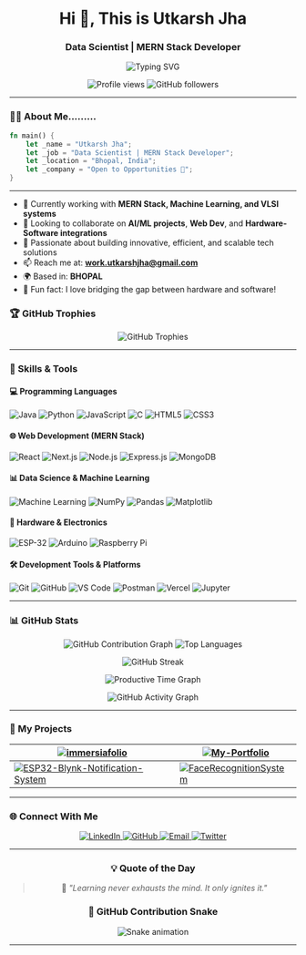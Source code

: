 <h1 align="center">Hi 👋,  This is Utkarsh Jha </h1>
<h3 align="center">Data Scientist | MERN Stack Developer </h3>

<p align="center">
  <img src="https://readme-typing-svg.herokuapp.com?font=Fira+Code&size=18&duration=2000&pause=1000&color=58A6FF&center=true&vCenter=true&width=435&lines=Welcome+to+my+GitHub+Profile!;Data+Scientist+%7C+Full+Stack+Developer;Always+learning+new+technologies!" alt="Typing SVG" />
</p>

<p align="center">
  <img src="https://komarev.com/ghpvc/?username=Utkarshjha09&label=Profile%20views&color=0e75b6&style=flat" alt="Profile views" />
  <img src="https://img.shields.io/github/followers/Utkarshjha09?label=Followers&style=social" alt="GitHub followers" />
</p>

---

### 👨‍💻 About Me.........

```rust
fn main() {
    let _name = "Utkarsh Jha";
    let _job = "Data Scientist | MERN Stack Developer";
    let _location = "Bhopal, India";
    let _company = "Open to Opportunities 🚀";
}

```

---

- 🔭 Currently working with **MERN Stack, Machine Learning, and VLSI systems**
- 🤝 Looking to collaborate on **AI/ML projects**, **Web Dev**, and **Hardware-Software integrations**
- 🎯 Passionate about building innovative, efficient, and scalable tech solutions
- 📫 Reach me at: **work.utkarshjha@gmail.com**
- 🌍 Based in: **BHOPAL**
- 🚀 Fun fact: I love bridging the gap between hardware and software!

### 🏆 GitHub Trophies
<p align="center">
  <img src="https://github-profile-trophy.vercel.app/?username=Utkarshjha09&theme=github_dark&no-frame=true&row=1&column=6" alt="GitHub Trophies" />
</p>


---

### 🧠 Skills & Tools

#### 💻 Programming Languages
<p align="left">
  <img src="https://img.shields.io/badge/Java-ED8B00?style=for-the-badge&logo=openjdk&logoColor=white" alt="Java" />
  <img src="https://img.shields.io/badge/Python-3776AB?style=for-the-badge&logo=python&logoColor=white" alt="Python" />
  <img src="https://img.shields.io/badge/JavaScript-F7DF1E?style=for-the-badge&logo=javascript&logoColor=black" alt="JavaScript" />
  <img src="https://img.shields.io/badge/C-00599C?style=for-the-badge&logo=c&logoColor=white" alt="C" />
  <img src="https://img.shields.io/badge/HTML5-E34F26?style=for-the-badge&logo=html5&logoColor=white" alt="HTML5" />
  <img src="https://img.shields.io/badge/CSS3-1572B6?style=for-the-badge&logo=css3&logoColor=white" alt="CSS3" />
</p>

#### 🌐 Web Development (MERN Stack)
<p align="left">
  <img src="https://img.shields.io/badge/React-20232A?style=for-the-badge&logo=react&logoColor=61DAFB" alt="React" />
  <img src="https://img.shields.io/badge/Next.js-000000?style=for-the-badge&logo=nextdotjs&logoColor=white" alt="Next.js" />
  <img src="https://img.shields.io/badge/Node.js-43853D?style=for-the-badge&logo=node.js&logoColor=white" alt="Node.js" />
  <img src="https://img.shields.io/badge/Express.js-404D59?style=for-the-badge&logo=express&logoColor=white" alt="Express.js" />
  <img src="https://img.shields.io/badge/MongoDB-4EA94B?style=for-the-badge&logo=mongodb&logoColor=white" alt="MongoDB" />
</p>

#### 📊 Data Science & Machine Learning
<p align="left">
  <img src="https://img.shields.io/badge/Machine_Learning-FF6F00?style=for-the-badge&logo=tensorflow&logoColor=white" alt="Machine Learning" />
  <img src="https://img.shields.io/badge/NumPy-013243?style=for-the-badge&logo=numpy&logoColor=white" alt="NumPy" />
  <img src="https://img.shields.io/badge/Pandas-150458?style=for-the-badge&logo=pandas&logoColor=white" alt="Pandas" />
  <img src="https://img.shields.io/badge/Matplotlib-11557c?style=for-the-badge&logo=matplotlib&logoColor=white" alt="Matplotlib" />
  <imag src="https://img.shields.io/badge/TensorFlow-11557c?style=for-the-badge&logo=TensorFlow&logoColor=white" alt="Scikit-learn" />
  <imag src="https://img.shields.io/badge/TensorFlow-11557c?style=for-the-badge&logo=TensorFlow&logoColor=white" alt="TensorFlow" />
  <imag src="https://img.shields.io/badge/Pytorch-11557c?style=for-the-badge&logo=TensorFlow&logoColor=white" alt="Pytorch" />
</p>

#### 🔬 Hardware & Electronics
<p align="left">
  <img src="https://img.shields.io/badge/ESP-32-9cf?style=for-the-badge&logo=NodeMcu&logoColor=white" alt="ESP-32" />
  <img src="https://img.shields.io/badge/Arduino-00979D?style=for-the-badge&logo=arduino&logoColor=white" alt="Arduino" />
  <img src="https://img.shields.io/badge/Raspberry_Pi-A22846?style=for-the-badge&logo=raspberry-pi&logoColor=white" alt="Raspberry Pi" />
</p>

#### 🛠️ Development Tools & Platforms
<p align="left">
  <img src="https://img.shields.io/badge/Git-F05032?style=for-the-badge&logo=git&logoColor=white" alt="Git" />
  <img src="https://img.shields.io/badge/GitHub-100000?style=for-the-badge&logo=github&logoColor=white" alt="GitHub" />
  <img src="https://img.shields.io/badge/VS_Code-007ACC?style=for-the-badge&logo=visual-studio-code&logoColor=white" alt="VS Code" />
  <img src="https://img.shields.io/badge/Postman-FF6C37?style=for-the-badge&logo=postman&logoColor=white" alt="Postman" />
  <img src="https://img.shields.io/badge/Vercel-000000?style=for-the-badge&logo=vercel&logoColor=white" alt="Vercel" />
  <img src="https://img.shields.io/badge/Jupyter-000000?style=for-the-badge&logo=Jupyter&logoColor=white" alt="Jupyter" />
</p>

---

### 📊 GitHub Stats

<p align="center">
  <img src="https://github-profile-summary-cards.vercel.app/api/cards/stats?username=Utkarshjha09&show_icons=true&theme=github_dark" alt="GitHub Contribution Graph" />
  <img src="https://github-readme-stats.vercel.app/api/top-langs/?username=Utkarshjha09&layout=compact&theme=github_dark&hide_border=true" alt="Top Languages" />
</p>

<p align="center">
  <img src="https://github-readme-streak-stats.herokuapp.com/?user=Utkarshjha09&theme=github_dark&hide_border=true" alt="GitHub Streak" />
</p>

<p align="center">
  <img src="https://github-profile-summary-cards.vercel.app/api/cards/productive-time?username=Utkarshjha09&theme=github_dark&utcOffset=5" alt="Productive Time Graph" />
</p>
<p align="center">
  <img src="https://github-readme-activity-graph.vercel.app/graph?username=Utkarshjha09&bg_color=0d1117&color=58a6ff&line=58a6ff&point=58a6ff&area=true&hide_border=true" alt="GitHub Activity Graph" />
</p>



---

### 🚀 My Projects  

| [![immersiafolio](https://github-readme-stats.vercel.app/api/pin/?username=Utkarshjha09&repo=immersiafolio&theme=github_dark)](https://github.com/Utkarshjha09/immersiafolio) | [![My-Portfolio](https://github-readme-stats.vercel.app/api/pin/?username=Utkarshjha09&repo=My-Portfolio&theme=github_dark)](https://github.com/Utkarshjha09/My-Portfolio) |
| --- | --- |
| [![ESP32-Blynk-Notification-System](https://github-readme-stats.vercel.app/api/pin/?username=Utkarshjha09&repo=ESP32-Blynk-Notification-System&theme=github_dark)](https://github.com/Utkarshjha09/ESP32-Blynk-Notification-System) | [![FaceRecognitionSystem](https://github-readme-stats.vercel.app/api/pin/?username=Utkarshjha09&repo=FaceRecognitionSystem&theme=github_dark)](https://github.com/Utkarshjha09/FaceRecognitionSystem) |

---

### 🌐 Connect With Me

<p align="center">
  <a href="https://www.linkedin.com/in/utkarshjha03/">
    <img src="https://img.shields.io/badge/LinkedIn-0077B5?style=for-the-badge&logo=linkedin&logoColor=white" alt="LinkedIn" />
  </a>
  <a href="https://github.com/Utkarshjha09">
    <img src="https://img.shields.io/badge/GitHub-100000?style=for-the-badge&logo=github&logoColor=white" alt="GitHub" />
  </a>
  <a href="mailto:work.utkarshjha@gmail.com">
    <img src="https://img.shields.io/badge/Gmail-D14836?style=for-the-badge&logo=gmail&logoColor=white" alt="Email" />
  </a>
  <a href="https://twitter.com/UtkarsJha09">
    <img src="https://img.shields.io/badge/Twitter-1DA1F2?style=for-the-badge&logo=twitter&logoColor=white" alt="Twitter" />
  </a>
</p>

---

<div align="center">
  
### 💡 Quote of the Day
  
> 🧠 _"Learning never exhausts the mind. It only ignites it."_  

### 🐍 GitHub Contribution Snake
![Snake animation](https://github.com/Utkarshjha09/Utkarshjha09/blob/output/github-contribution-grid-snake.svg)

</div>

---
